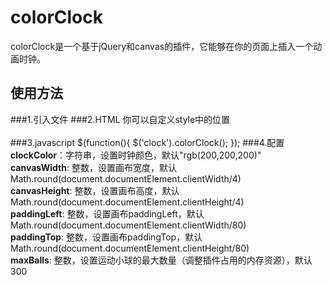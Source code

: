 # colorClock
colorClock是一个基于jQuery和canvas的插件，它能够在你的页面上插入一个动画时钟。
## 使用方法
###1.引入文件
    <script src="colorClock.js"></script> 
###2.HTML
    <canvas id="clock" style="right:0; bottom:0"></canvas>
你可以自定义style中的位置<br><br>
###3.javascript
        $(function(){
	    $('clock').colorClock();
	});
###4.配置
**clockColor**：字符串，设置时钟颜色，默认"rgb(200,200,200)"<br>
**canvasWidth**: 整数，设置画布宽度，默认Math.round(document.documentElement.clientWidth/4)<br>
**canvasHeight**: 整数，设置画布高度，默认Math.round(document.documentElement.clientHeight/4)<br>
**paddingLeft**: 整数，设置画布paddingLeft，默认Math.round(document.documentElement.clientWidth/80)<br>
**paddingTop**: 整数，设置画布paddingTop，默认Math.round(document.documentElement.clientHeight/80)<br>
**maxBalls**: 整数，设置运动小球的最大数量（调整插件占用的内存资源），默认300
